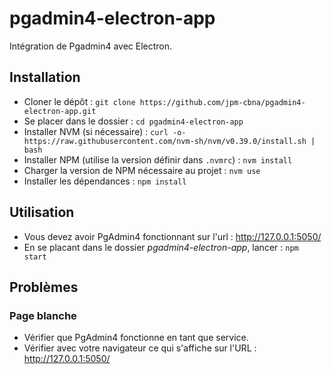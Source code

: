 # pgadmin4-electron-app
Intégration de Pgadmin4 avec Electron.

## Installation
- Cloner le dépôt : `git clone https://github.com/jpm-cbna/pgadmin4-electron-app.git`
- Se placer dans le dossier : `cd pgadmin4-electron-app`
- Installer NVM (si nécessaire) : `curl -o- https://raw.githubusercontent.com/nvm-sh/nvm/v0.39.0/install.sh | bash`
- Installer NPM (utilise la version définir dans `.nvmrc`) : `nvm install`
- Charger la version de NPM nécessaire au projet : `nvm use`
- Installer les dépendances : `npm install`

## Utilisation
- Vous devez avoir PgAdmin4 fonctionnant sur l'url : http://127.0.0.1:5050/
- En se placant dans le dossier *pgadmin4-electron-app*, lancer : `npm start`

## Problèmes

### Page blanche
- Vérifier que PgAdmin4 fonctionne en tant que service.
- Vérifier avec votre navigateur ce qui s'affiche sur l'URL : http://127.0.0.1:5050/

